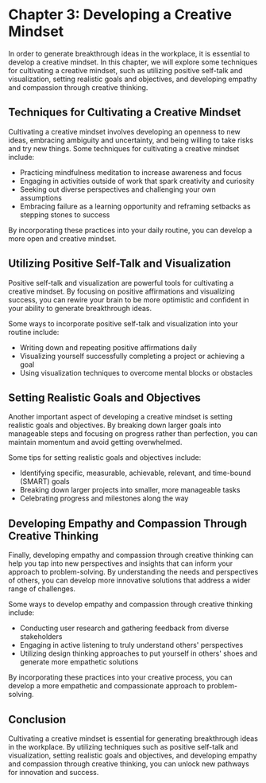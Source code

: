 Chapter 3: Developing a Creative Mindset
========================================

In order to generate breakthrough ideas in the workplace, it is essential to develop a creative mindset. In this chapter, we will explore some techniques for cultivating a creative mindset, such as utilizing positive self-talk and visualization, setting realistic goals and objectives, and developing empathy and compassion through creative thinking.

Techniques for Cultivating a Creative Mindset
---------------------------------------------

Cultivating a creative mindset involves developing an openness to new ideas, embracing ambiguity and uncertainty, and being willing to take risks and try new things. Some techniques for cultivating a creative mindset include:

* Practicing mindfulness meditation to increase awareness and focus
* Engaging in activities outside of work that spark creativity and curiosity
* Seeking out diverse perspectives and challenging your own assumptions
* Embracing failure as a learning opportunity and reframing setbacks as stepping stones to success

By incorporating these practices into your daily routine, you can develop a more open and creative mindset.

Utilizing Positive Self-Talk and Visualization
----------------------------------------------

Positive self-talk and visualization are powerful tools for cultivating a creative mindset. By focusing on positive affirmations and visualizing success, you can rewire your brain to be more optimistic and confident in your ability to generate breakthrough ideas.

Some ways to incorporate positive self-talk and visualization into your routine include:

* Writing down and repeating positive affirmations daily
* Visualizing yourself successfully completing a project or achieving a goal
* Using visualization techniques to overcome mental blocks or obstacles

Setting Realistic Goals and Objectives
--------------------------------------

Another important aspect of developing a creative mindset is setting realistic goals and objectives. By breaking down larger goals into manageable steps and focusing on progress rather than perfection, you can maintain momentum and avoid getting overwhelmed.

Some tips for setting realistic goals and objectives include:

* Identifying specific, measurable, achievable, relevant, and time-bound (SMART) goals
* Breaking down larger projects into smaller, more manageable tasks
* Celebrating progress and milestones along the way

Developing Empathy and Compassion Through Creative Thinking
-----------------------------------------------------------

Finally, developing empathy and compassion through creative thinking can help you tap into new perspectives and insights that can inform your approach to problem-solving. By understanding the needs and perspectives of others, you can develop more innovative solutions that address a wider range of challenges.

Some ways to develop empathy and compassion through creative thinking include:

* Conducting user research and gathering feedback from diverse stakeholders
* Engaging in active listening to truly understand others' perspectives
* Utilizing design thinking approaches to put yourself in others' shoes and generate more empathetic solutions

By incorporating these practices into your creative process, you can develop a more empathetic and compassionate approach to problem-solving.

Conclusion
----------

Cultivating a creative mindset is essential for generating breakthrough ideas in the workplace. By utilizing techniques such as positive self-talk and visualization, setting realistic goals and objectives, and developing empathy and compassion through creative thinking, you can unlock new pathways for innovation and success.
